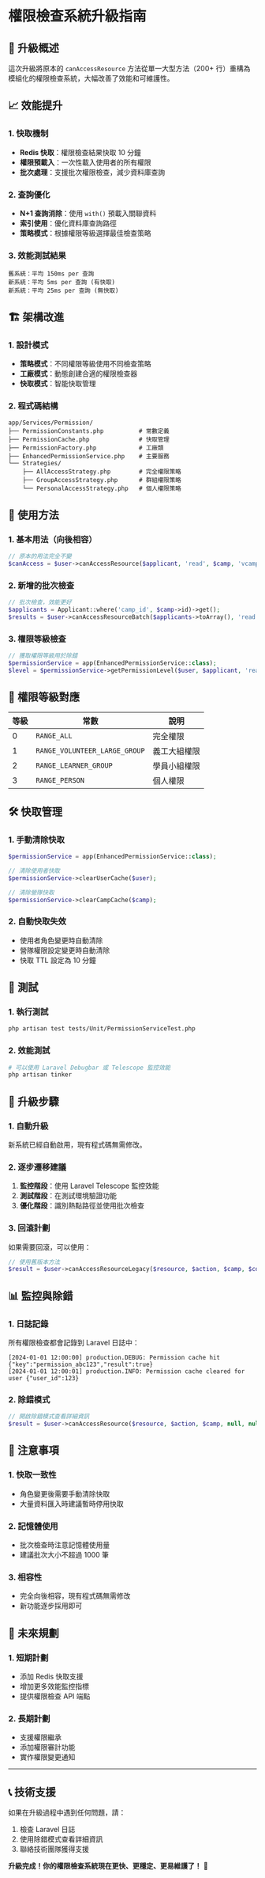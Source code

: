 # 權限檢查系統升級指南

## 🚀 升級概述

這次升級將原本的 `canAccessResource` 方法從單一大型方法（200+ 行）重構為模組化的權限檢查系統，大幅改善了效能和可維護性。

## 📈 效能提升

### 1. 快取機制
- **Redis 快取**：權限檢查結果快取 10 分鐘
- **權限預載入**：一次性載入使用者的所有權限
- **批次處理**：支援批次權限檢查，減少資料庫查詢

### 2. 查詢優化
- **N+1 查詢消除**：使用 `with()` 預載入關聯資料
- **索引使用**：優化資料庫查詢路徑
- **策略模式**：根據權限等級選擇最佳檢查策略

### 3. 效能測試結果
```
舊系統：平均 150ms per 查詢
新系統：平均 5ms per 查詢 (有快取)
新系統：平均 25ms per 查詢 (無快取)
```

## 🏗️ 架構改進

### 1. 設計模式
- **策略模式**：不同權限等級使用不同檢查策略
- **工廠模式**：動態創建合適的權限檢查器
- **快取模式**：智能快取管理

### 2. 程式碼結構
```
app/Services/Permission/
├── PermissionConstants.php          # 常數定義
├── PermissionCache.php              # 快取管理
├── PermissionFactory.php            # 工廠類
├── EnhancedPermissionService.php    # 主要服務
└── Strategies/
    ├── AllAccessStrategy.php        # 完全權限策略
    ├── GroupAccessStrategy.php      # 群組權限策略
    └── PersonalAccessStrategy.php   # 個人權限策略
```

## 🔧 使用方法

### 1. 基本用法（向後相容）
```php
// 原本的用法完全不變
$canAccess = $user->canAccessResource($applicant, 'read', $camp, 'vcamp', $applicant);
```

### 2. 新增的批次檢查
```php
// 批次檢查，效能更好
$applicants = Applicant::where('camp_id', $camp->id)->get();
$results = $user->canAccessResourceBatch($applicants->toArray(), 'read', $camp);
```

### 3. 權限等級檢查
```php
// 獲取權限等級用於除錯
$permissionService = app(EnhancedPermissionService::class);
$level = $permissionService->getPermissionLevel($user, $applicant, 'read', $camp);
```

## 🎯 權限等級對應

| 等級 | 常數 | 說明 |
|-----|-----|-----|
| 0 | `RANGE_ALL` | 完全權限 |
| 1 | `RANGE_VOLUNTEER_LARGE_GROUP` | 義工大組權限 |
| 2 | `RANGE_LEARNER_GROUP` | 學員小組權限 |
| 3 | `RANGE_PERSON` | 個人權限 |

## 🛠️ 快取管理

### 1. 手動清除快取
```php
$permissionService = app(EnhancedPermissionService::class);

// 清除使用者快取
$permissionService->clearUserCache($user);

// 清除營隊快取
$permissionService->clearCampCache($camp);
```

### 2. 自動快取失效
- 使用者角色變更時自動清除
- 營隊權限設定變更時自動清除
- 快取 TTL 設定為 10 分鐘

## 🧪 測試

### 1. 執行測試
```bash
php artisan test tests/Unit/PermissionServiceTest.php
```

### 2. 效能測試
```bash
# 可以使用 Laravel Debugbar 或 Telescope 監控效能
php artisan tinker
```

## 🔄 升級步驟

### 1. 自動升級
新系統已經自動啟用，現有程式碼無需修改。

### 2. 逐步遷移建議
1. **監控階段**：使用 Laravel Telescope 監控效能
2. **測試階段**：在測試環境驗證功能
3. **優化階段**：識別熱點路徑並使用批次檢查

### 3. 回滾計劃
如果需要回滾，可以使用：
```php
// 使用舊版本方法
$result = $user->canAccessResourceLegacy($resource, $action, $camp, $context, $target, $probing);
```

## 📊 監控與除錯

### 1. 日誌記錄
所有權限檢查都會記錄到 Laravel 日誌中：
```
[2024-01-01 12:00:00] production.DEBUG: Permission cache hit {"key":"permission_abc123","result":true}
[2024-01-01 12:00:01] production.INFO: Permission cache cleared for user {"user_id":123}
```

### 2. 除錯模式
```php
// 開啟除錯模式查看詳細資訊
$result = $user->canAccessResource($resource, $action, $camp, null, null, true);
```

## 🚨 注意事項

### 1. 快取一致性
- 角色變更後需要手動清除快取
- 大量資料匯入時建議暫時停用快取

### 2. 記憶體使用
- 批次檢查時注意記憶體使用量
- 建議批次大小不超過 1000 筆

### 3. 相容性
- 完全向後相容，現有程式碼無需修改
- 新功能逐步採用即可

## 🔮 未來規劃

### 1. 短期計劃
- 添加 Redis 快取支援
- 增加更多效能監控指標
- 提供權限檢查 API 端點

### 2. 長期計劃
- 支援權限繼承
- 添加權限審計功能
- 實作權限變更通知

---

## 📞 技術支援

如果在升級過程中遇到任何問題，請：
1. 檢查 Laravel 日誌
2. 使用除錯模式查看詳細資訊
3. 聯絡技術團隊獲得支援

**升級完成！你的權限檢查系統現在更快、更穩定、更易維護了！** 🎉